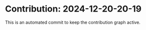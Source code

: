 # Contribution: 2024-12-20-20-19
This is an automated commit to keep the contribution graph active.
